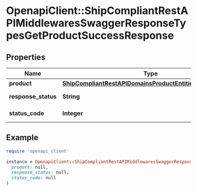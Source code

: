# OpenapiClient::ShipCompliantRestAPIMiddlewaresSwaggerResponseTypesGetProductSuccessResponse

## Properties

| Name | Type | Description | Notes |
| ---- | ---- | ----------- | ----- |
| **product** | [**ShipCompliantRestAPIDomainsProductEntitiesProductOutput**](ShipCompliantRestAPIDomainsProductEntitiesProductOutput.md) |  | [optional] |
| **response_status** | **String** |  | [optional][default to &#39;Success&#39;] |
| **status_code** | **Integer** |  | [optional][default to STATUS_CODE::N200] |

## Example

```ruby
require 'openapi_client'

instance = OpenapiClient::ShipCompliantRestAPIMiddlewaresSwaggerResponseTypesGetProductSuccessResponse.new(
  product: null,
  response_status: null,
  status_code: null
)
```

